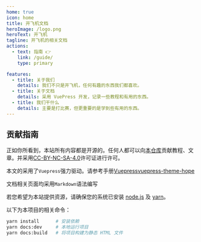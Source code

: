 ```yaml
---
home: true
icon: home
title: 开飞机文档
heroImage: /logo.png
heroText: 开飞机
tagline: 开飞机的相关文档
actions:
  - text: 指南 👉
    link: /guide/
    type: primary

features:
  - title: 关于我们
    details: 我们不只是开飞机，任何有趣的东西我们都喜欢。
  - title: 关于文档
    details: 采用 VuePress 开发，记录一些教程和有用的东西。
  - title: 我们干什么
    details: 主要是打比赛，但更重要的是学到些有用的东西。
---
```


## 贡献指南

正如你所看到，本站所有内容都是开源的。任何人都可以向[本仓库](https://github.com/We-Fly/doc)贡献教程、文章。并采用[CC-BY-NC-SA-4.0](https://creativecommons.org/licenses/by-nc-sa/4.0/)许可证进行许可。

本文的采用了`Vuepress`强力驱动。请参考手册[Vuepress](https://vuepress.github.io/)[vuepress-theme-hope](https://vuepress-theme-hope.github.io/v2/)

文档相关页面均采用`Markdown`语法编写

若您希望为本站提供资源，请确保您的系统已安装 [node.js](https://nodejs.org/zh-cn/) 及 [yarn](https://classic.yarnpkg.com/en/docs/install)。

以下为本项目的相关命令：

``` bash
yarn install      # 安装依赖
yarn docs:dev     # 本地运行项目
yarn docs:build   # 将项目构建为静态 HTML 文件
```

